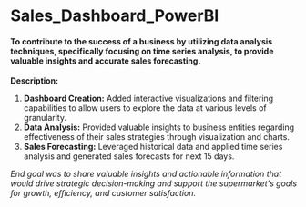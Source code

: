 # Sales_Dashboard_PowerBI
#### **To contribute to the success of a business by utilizing data analysis techniques, specifically focusing on time series analysis, to provide valuable insights and accurate sales forecasting.**

**Description:**

1. **Dashboard Creation:** Added interactive visualizations and filtering capabilities to allow users to explore the data at various levels of granularity.
2. **Data Analysis:** Provided valuable insights to business entities regarding effectiveness of their sales strategies through visualization and charts.
3. **Sales Forecasting:** Leveraged historical data and applied time series analysis and generated sales forecasts for next 15 days.

*End goal was to share valuable insights and actionable information that would drive strategic decision-making and support the supermarket's goals for growth, efficiency, and customer satisfaction.*
